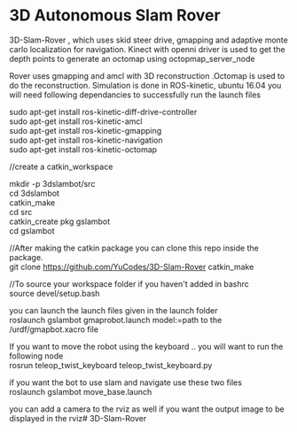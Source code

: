 # 3D Autonomous Slam Rover
3D-Slam-Rover , which uses skid steer drive, gmapping and adaptive monte carlo localization for navigation. Kinect with openni driver is used to get the depth points to generate an octomap using octopmap_server_node

Rover uses gmapping and amcl with 3D reconstruction .Octomap is used to do the reconstruction. Simulation is done in ROS-kinetic, ubuntu 16.04
you will need following dependancies to successfully run the launch files


sudo apt-get install ros-kinetic-diff-drive-controller\
sudo apt-get install ros-kinetic-amcl\
sudo apt-get install ros-kinetic-gmapping\
sudo apt-get install ros-kinetic-navigation\
sudo apt-get install ros-kinetic-octomap

//create a catkin_workspace

mkdir -p 3dslambot/src\
cd 3dslambot\
catkin_make\
cd src\
catkin_create pkg gslambot\
cd gslambot

//After making the catkin package you can clone this repo inside the package.\
git clone https://github.com/YuCodes/3D-Slam-Rover
catkin_make

//To source your workspace folder if you haven't added in bashrc\
source devel/setup.bash 

you can launch the launch files given in the launch folder\
roslaunch gslambot gmaprobot.launch model:=path to the /urdf/gmapbot.xacro file

If you want to move the robot using the keyboard .. you will want to run the following node\
rosrun teleop_twist_keyboard teleop_twist_keyboard.py
 
if you want the bot to use slam and navigate use these two files\
roslaunch gslambot move_base.launch

you can add a camera to the rviz as well if you want the output image to be displayed in the rviz# 3D-Slam-Rover
